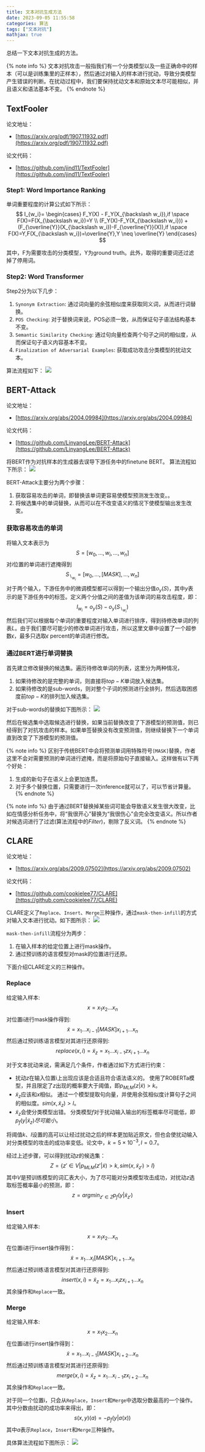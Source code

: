 ```yaml
---
title: 文本对抗生成方法
date: 2023-09-05 11:55:58
categories: 算法
tags: ["文本对抗"]
mathjax: true
---
```


总结一下文本对抗生成的方法。

<!-- more -->

{% note info %}
文本对抗攻击一般指我们有一个分类模型以及一些正确命中的样本（可以是训练集里的正样本），然后通过对输入的样本进行扰动，导致分类模型产生错误的判断。在扰动过程中，我们要保持扰动文本和原始文本尽可能相似，并且语义和语法基本不变。
{% endnote %}

## TextFooler

论文地址：

* [https://arxiv.org/pdf/1907.11932.pdf](https://arxiv.org/pdf/1907.11932.pdf)

论文代码：

* [https://github.com/jind11/TextFooler](https://github.com/jind11/TextFooler)

### Step1: Word Importance Ranking

单词重要程度的计算公式如下所示：
$$
I_{w_i}=
\begin{cases}
    F_Y(X) - F_Y(X_{\backslash w_i}),if \space F(X)=F(X_{\backslash w_i})=Y \\
    (F_Y(X)-F_Y(X_{\backslash w_i})) + (F_{\overline{Y}}(X_{\backslash w_i})-F_{\overline{Y}}(X)),if \space F(X)=Y,F(X_{\backslash w_i})=\overline{Y},Y \neq \overline{Y}
\end{cases}
$$

其中，F为需要攻击的分类模型，Y为ground truth。此外，取得的重要词还过滤掉了停用词。

### Step2: Word Transformer

Step2分为以下几步：

1. `Synonym Extraction`: 通过词向量的余弦相似度来获取同义词，从而进行词替换。
2. `POS Checking`: 对于替换词来说，POS必须一致，从而保证句子语法结构基本不变。
3. `Semantic Similarity Checking`: 通过句向量检查两个句子之间的相似度，从而保证句子语义内容基本不变。
4. `Finalization of Adversarial Examples`: 获取成功攻击分类模型的扰动文本。

算法流程如下：
![ ](文本对抗生成方法/1.1.png)

## BERT-Attack

论文地址：

* [https://arxiv.org/abs/2004.09984](https://arxiv.org/abs/2004.09984)

论文代码：

* [https://github.com/LinyangLee/BERT-Attack](https://github.com/LinyangLee/BERT-Attack)

将BERT作为对抗样本的生成器去误导下游任务中的finetune BERT。
算法流程如下所示：
![ ](文本对抗生成方法/2.2.png)

BERT-Attack主要分为两个步骤：

1. 获取容易攻击的单词，即替换该单词更容易使模型预测发生改变。。
2. 将候选集中的单词替换，从而可以在不改变语义的情况下使模型输出发生改变。

### 获取容易攻击的单词

将输入文本表示为
$$S=[w_0, ..., w_i, ..., w_n]$$
对$i$位置的单词进行遮掩得到
$$S_{\backslash_{w_i}}=[w_0, ..., [MASK], ..., w_n]$$
对于两个输入，下游任务中的微调模型都可以得到一个输出分值$o_y(S)$，其中$y$表示的是下游任务中的标签。定义两个分值之间的差值为该单词的易攻击程度，即：
$$I_{w_i}=o_y(S)-o_y(S_{\backslash_{w_i}})$$
然后我们可以根据每个单词的重要程度对输入单词进行排序，得到待修改单词的列表$L$。由于我们要尽可能少的修改单词进行攻击，所以这里文章中设置了一个超参数$\epsilon$，最多只选取$\epsilon$ percent的单词进行修改。

### 通过BERT进行单词替换

首先建立修改替换的候选集。遍历待修改单词的列表，这里分为两种情况，

1. 如果待修改的是完整的单词，则直接将$top-K$单词放入候选集。
2. 如果待修改的是sub-words，则对整个子词的预测进行全排列，然后选取困惑度前$top-K$的排列加入候选集。

对于sub-words的替换如下图所示：
![ ](文本对抗生成方法/2.1.png)

然后在候选集中选取候选进行替换，如果当前替换改变了下游模型的预测值，则已经得到了对抗攻击的样本。如果单签替换没有改变预测值，则继续替换下一个单词直到改变了下游模型的预测值。

{% note info %}
区别于传统BERT中会将预测单词用特殊符号`[MASK]`替换，作者这里不会对需要预测的单词进行遮掩，而是将原始句子直接输入。这样做有以下两个好处：

1. 生成的新句子在语义上会更加连贯。
2. 对于多个替换位置，只需要进行一次inference就可以了，可以节省计算量。
{% endnote %}

{% note info %}
由于通过BERT替换掉某些词可能会导致语义发生很大改变，比如在情感分析任务中，将“我很开心”替换为“我很伤心”会完全改变语义。所以作者对候选词进行了过滤(算法流程中的$Filter$)，剔除了反义词。
{% endnote %}

## CLARE

论文地址：

* [https://arxiv.org/abs/2009.07502](https://arxiv.org/abs/2009.07502)

论文代码：

* [https://github.com/cookielee77/CLARE](https://github.com/cookielee77/CLARE)

CLARE定义了`Replace`、`Insert`、`Merge`三种操作，通过`mask-then-infill`的方式对输入文本进行扰动。如下图所示：
![ ](文本对抗生成方法/3.1.png)

`mask-then-infill`流程分为两步：

1. 在输入样本的给定位置上进行mask操作。
2. 通过预训练的语言模型对mask的位置进行还原。

下面介绍CLARE定义的三种操作。

### Replace

给定输入样本:
$$x=x_1x_2...x_n$$
对位置i进行mask操作得到:
$$\widetilde{x}=x_1...x_{i-1}[MASK]x_{i+1}...x_n$$
然后通过预训练语言模型对其进行还原得到:
$$replace(x,i)=\widetilde{x}_z=x_1...x_{i-1}zx_{i+1}...x_n$$

对于文本扰动来说，需满足几个条件，作者通过如下方式进行约束：

* 扰动$z$在输入位置i上出现应该是合适且符合语法语义的。
  使用了ROBERTa模型，并且限定了$z$出现的概率要大于阈值，即$p_{MLM}(z|\widetilde{x})>k$。
* $\widetilde{x}_z$应该和$x$相似。
  通过一个模型提取句向量，并使用余弦相似度计算句子之间的相似度。$sim(x,\widetilde{x}_z)>l$。
* $\widetilde{x}_z$会使分类模型出错。
  分类模型$f$对于扰动输入输出的标签概率尽可能低，即$p_f(y|\widetilde{x}_z)尽可能小$。

将阈值$k、l$设置的高可以让经过扰动之后的样本更加贴近原文，但也会使扰动输入对分类模型的攻击的成功率变低。论文中，$k=5 \times 10^{-3},l=0.7$。

经过上述步骤，可以得到扰动$z$的候选集：
$$Z=\{z' \in V | p_{MLM}(z'|\widetilde{x})>k,sim(x,\widetilde{x}_{z'})>l\}$$
其中$V$是预训练模型的词汇表大小，为了尽可能对分类模型攻击成功，对扰动$z$选取标签概率最小的预测，即：
$$z=argmin_{z' \in Z} p_f(y|\widetilde{x}_{z'})$$

### Insert

给定输入样本:
$$x=x_1x_2...x_n$$
在位置i进行insert操作得到：
$$\widetilde{x}=x_1...x_{i}[MASK]x_{i+1}...x_n$$
然后通过预训练语言模型对其进行还原得到:
$$insert(x,i)=\widetilde{x}_z=x_1...x_{i}zx_{i+1}...x_n$$
其余操作和`Replace`一致。

### Merge

给定输入样本:
$$x=x_1x_2...x_n$$
在位置i进行insert操作得到：
$$\widetilde{x}=x_1...x_{i-1}[MASK]x_{i+2}...x_n$$
然后通过预训练语言模型对其进行还原得到:
$$merge(x,i)=\widetilde{x}_z=x_1...x_{i-1}zx_{i+2}...x_n$$
其余操作和`Replace`一致。

对于同一个位置i，只会从`Replace`，`Insert`和`Merge`中选取分数最高的一个操作。其中分数由扰动的成功率来得出，即：
$$s(x,y)(a)=-p_f(y|a(x))$$
其中$a$表示`Replace`，`Insert`和`Merge`三种操作。

具体算法流程如下图所示：
![ ](文本对抗生成方法/3.2.png)
